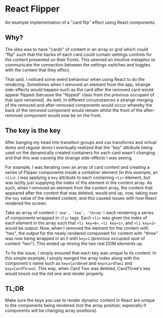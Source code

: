 # React Flipper

An example implementation of a "card flip" effect using React components.

## Why?

The idea was to have "cards" of content in an array or grid which could "flip"
such that the backs of each card could contain settings controls for the content
presented on their fronts. This seemed an intuitive metaphor to communicate the
connection between the settings switches and toggles with the content that they
affect.

That said, I noticed some weird behaviour when using React to do the rendering.
Sometimes when I removed an element from the app, strange side-effects would
happen such as the card after the removed card would appear flipped (because
the "flipped" class from the previous occupant of that spot remained). As well,
in different circumstances a strange merging of the removed and after-removed
components would occur whereby the back of the removed component would remain
whilst the front of the after-removed component would now be on the front.

## The key is the key

After banging my head into transition groups and css transforms and virtual doms
and regular doms I eventually realized that the "key" attribute being used on
the dynamically created containers for each card wasn't changing and that this
was causing the strange side-effects I was seeing.

For example, I was iterating over an array of card content and creating a series
of Flipper components inside a container element (in this example, an `<li>`).
I was applying a `key` attribute to each containing `<li>` element, but was
lazilly just supplying the index of the element in the content array. As such,
when I removed an element from the content array, the content that appeared
after the content that was deleted, would end up, now, taking over the `key`
value of the deleted content, and this caused issues with how React rendered
the screen.

Take an array of content `['one', 'two', 'three']` each rendering a series of
components wrapped in `<li>` tags. Each `<li>` was given the index of each
element in the array such that `<li key=0>`, `<li key=1>`, and `<li key=2>`
would be output. Now, when I removed the element for the content with "two",
the output for the newly rendered component for content with "three" was now
being wrapped in an li with `key=1` (previous occupied spot of content "two").
This ended up mixing the two real DOM elements up.

To fix the issue, I simply ensured that each key was unique to its content. In
this simple example, I simply merged the array index along with the component's
name such as `key=CardOne0` and `key=CardTwo1` and `key=CardThree2`. This way,
when Card Two was deleted, CardThree's key would knock out the old one and
render properly.

## TL;DR

Make sure the keys you use to render dynamic content in React are unique to the
components being rendered (not the array position; especially if components
will be changing array positions).
